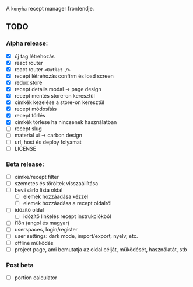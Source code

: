 A `konyha` recept manager frontendje.

## TODO

### Alpha release:

- [x] új tag létrehozás
- [x] react router
- [x] react router `<Outlet />`
- [x] recept létrehozás confirm és load screen
- [x] redux store
- [x] recept details modal -> page design
- [x] recept mentés store-on keresztül
- [x] címkék kezelése a store-on keresztül
- [x] recept módosítás
- [x] recept törlés
- [x] címkék törlése ha nincsenek használatban
- [ ] recept slug
- [ ] material ui -> carbon design
- [ ] url, host és deploy folyamat
- [ ] LICENSE

### Beta release:

- [ ] címke/recept filter
- [ ] szemetes és töröltek visszaállítása
- [ ] bevásárló lista oldal
  - [ ] elemek hozzáadása kézzel
  - [ ] elemek hozzáadása a recept oldalról
- [ ] időzítő oldal
  - [ ] időzítő linkelés recept instrukciókból
- [ ] i18n (angol és magyar)
- [ ] userspaces, login/register
- [ ] user settings: dark mode, import/export, nyelv, etc.
- [ ] offline működés
- [ ] project page, ami bemutatja az oldal célját, működését, használatát, stb

### Post beta

- [ ] portion calculator
